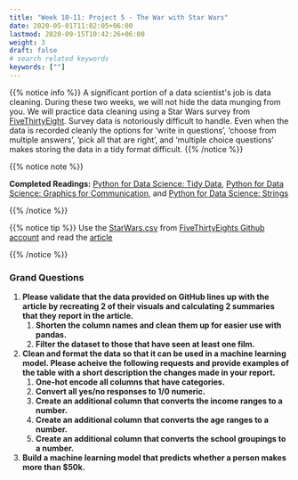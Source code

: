 ```yaml
---
title: "Week 10-11: Project 5 - The War with Star Wars"
date: 2020-05-01T11:02:05+06:00
lastmod: 2020-09-15T10:42:26+06:00
weight: 3
draft: false
# search related keywords
keywords: [""]
---
```



{{% notice info %}}
A significant portion of a data scientist's job is data cleaning.  During these two weeks, we will not hide the data munging from you.  We will practice data cleaning using a Star Wars survey from [FiveThirtyEight](https://fivethirtyeight.com/). Survey data is notoriously difficult to handle.  Even when the data is recorded cleanly the options for ‘write in questions’, ‘choose from multiple answers’, ‘pick all that are right’, and ‘multiple choice questions’ makes storing the data in a tidy format difficult.
{{% /notice %}}


{{% notice note %}}

**Completed Readings:**  [Python for Data Science: Tidy Data](https://byuidatascience.github.io/python4ds/tidy-data.html), [Python for Data Science: Graphics for Communication](https://byuidatascience.github.io/python4ds/graphics-for-communication.html), and [Python for Data Science: Strings](https://byuidatascience.github.io/python4ds/strings.html)


{{% /notice %}}

{{% notice tip %}}
Use the [StarWars.csv](https://github.com/fivethirtyeight/data/raw/master/star-wars-survey/StarWars.csv) from [FiveThirtyEights Github account](https://github.com/fivethirtyeight) and read the [article](https://fivethirtyeight.com/features/americas-favorite-star-wars-movies-and-least-favorite-characters/)


{{% /notice %}}

### Grand Questions

1. __Please validate that the data provided on GitHub lines up with the article by recreating 2 of their visuals and calculating 2 summaries that they report in the article.__
   1. __Shorten the column names and clean them up for easier use with pandas.__
   1. __Filter the dataset to those that have seen at least one film.__
1. __Clean and format the data so that it can be used in a machine learning model. Please acheive the following requests and provide examples of the table with a short description the changes made in your report.__
   1. __One-hot encode all columns that have categories.__
   1. __Convert all yes/no responses to 1/0 numeric.__
   1. __Create an additional column that converts the income ranges to a number.__
   1. __Create an additional column that converts the age ranges to a number.__
   1. __Create an additional column that converts the school groupings to a number.__
1. __Build a machine learning model that predicts whether a person makes more than $50k.__
